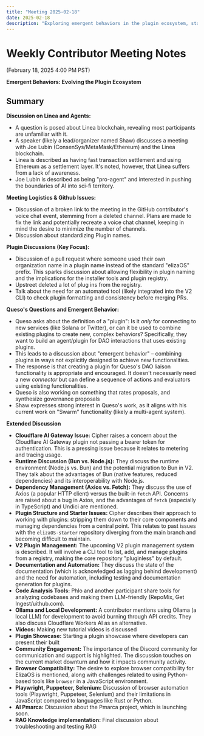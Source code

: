```yaml
---
title: "Meeting 2025-02-18"
date: 2025-02-18    
description: "Exploring emergent behaviors in the plugin ecosystem, standardizing plugin naming conventions, and discussions on Linea blockchain integration and V2 plugin management improvements."
---
```


# Weekly Contributor Meeting Notes

(February 18, 2025 4:00 PM PST)

**Emergent Behaviors: Evolving the Plugin Ecosystem**


## Summary

**Discussion on Linea and Agents:**

*   A question is posed about Linea blockchain, revealing most participants are unfamiliar with it.
*   A speaker (likely a lead/organizer named Shaw) discusses a meeting with Joe Lubin (ConsenSys/MetaMask/Ethereum) and the Linea blockchain.
*   Linea is described as having fast transaction settlement and using Ethereum as a settlement layer.  It's noted, however, that Linea suffers from a lack of awareness.
*   Joe Lubin is described as being "pro-agent" and interested in pushing the boundaries of AI into sci-fi territory.

**Meeting Logistics & Github Issues:**

*   Discussion of a broken link to the meeting in the GitHub contributor's voice chat event, stemming from a deleted channel. Plans are made to fix the link and potentially recreate a voice chat channel, keeping in mind the desire to minimize the number of channels.
*   Discussion about standardizing Plugin names.

**Plugin Discussions (Key Focus):**

*   Discussion of a pull request where someone used their own organization name in a plugin name instead of the standard "elizaOS" prefix.  This sparks discussion about allowing flexibility in plugin naming and the implications for the installer tools and plugin registry.
*   Upstreet deleted a lot of plug ins from the registry.
*   Talk about the need for an automated tool (likely integrated into the V2 CLI) to check plugin formatting and consistency before merging PRs.

**Queso's Questions and Emergent Behavior:**

*   Queso asks about the definition of a "plugin":  Is it *only* for connecting to new services (like Solana or Twitter), or can it be used to combine existing plugins to create new, complex behaviors?  Specifically, they want to build an agent/plugin for DAO interactions that uses existing plugins.
*   This leads to a discussion about "emergent behavior" – combining plugins in ways not explicitly designed to achieve new functionalities.
*   The response is that creating a plugin for Queso's DAO liaison functionality is appropriate and encouraged.  It doesn't necessarily need a new *connector* but can define a sequence of actions and evaluators using existing functionalities.
*    Queso is also working on something that rates proposals, and synthesize governance proposals
*   Shaw expresses strong interest in Queso's work, as it aligns with his current work on "Swarm" functionality (likely a multi-agent system).

**Extended Discussion**

*   **Cloudflare AI Gateway Issue:** Cipher raises a concern about the Cloudflare AI Gateway plugin not passing a bearer token for authentication.  This is a pressing issue because it relates to metering and tracing usage.
*   **Runtime Discussion (Bun vs. Node.js):**  They discuss the runtime environment (Node.js vs. Bun) and the potential migration to Bun in V2. They talk about the advantages of Bun (native features, reduced dependencies) and its interoperability with Node.js.
*   **Dependency Management (Axios vs. Fetch):**  They discuss the use of Axios (a popular HTTP client) versus the built-in `fetch` API. Concerns are raised about a bug in Axios, and the advantages of `fetch` (especially in TypeScript) and Undici are mentioned.
*   **Plugin Structure and Starter Issues:**  Cipher describes their approach to working with plugins: stripping them down to their core components and managing dependencies from a central point. This relates to past issues with the `elizaOS-starter` repository diverging from the main branch and becoming difficult to maintain.
*   **V2 Plugin Management:** The upcoming V2 plugin management system is described.  It will involve a CLI tool to list, add, and manage plugins from a registry, making the core repository "pluginless" by default.
*   **Documentation and Automation:**  They discuss the state of the documentation (which is acknowledged as lagging behind development) and the need for automation, including testing and documentation generation for plugins.
*   **Code Analysis Tools:** Phlo and another participant share tools for analyzing codebases and making them LLM-friendly (RepoMix, Get Ingest/uithub.com).
*   **Ollama and Local Development:**  A contributor mentions using Ollama (a local LLM) for development to avoid burning through API credits.  They also discuss Cloudflare Workers AI as an alternative.
*   **Videos:** Making new tutorial videos is discussed
*   **Plugin Showcase:** Starting a plugin showcase where developers can present their built
*   **Community Engagement:**  The importance of the Discord community for communication and support is highlighted. The discussion touches on the current market downturn and how it impacts community activity.
*   **Browser Compatibility:** The desire to explore browser compatibility for ElizaOS is mentioned, along with challenges related to using Python-based tools like `browser` in a JavaScript environment.
*   **Playwright, Puppeteer, Selenium:** Discussion of browser automation tools (Playwright, Puppeteer, Selenium) and their limitations in JavaScript compared to languages like Rust or Python.
*   **AI Pmarca:** Discussion about the Pmarca project, which is launching soon.
*   **RAG Knowledge implementation:** Final discussion about troubleshooting and testing RAG
